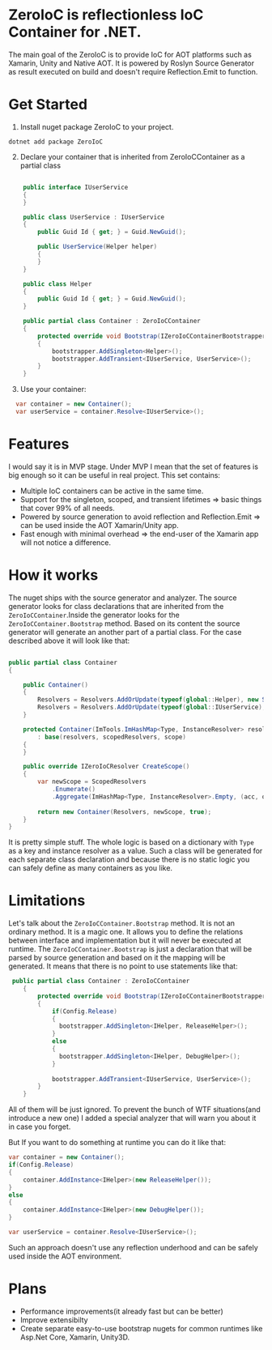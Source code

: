 # ZeroIoC is reflectionless IoC Container for .NET. 

The main goal of the ZeroIoC is to provide IoC for AOT platforms such as Xamarin, Unity and Native AOT. 
It is powered by Roslyn Source Generator as result executed on build and doesn't require Reflection.Emit to function.


# Get Started

1. Install nuget package ZeroIoC to your project.
```
dotnet add package ZeroIoC
```

2. Declare your container that is inherited from ZeroIoCContainer as a partial class
``` cs

    public interface IUserService
    {
    }

    public class UserService : IUserService
    {
        public Guid Id { get; } = Guid.NewGuid();

        public UserService(Helper helper)
        {
        }
    }

    public class Helper
    {
        public Guid Id { get; } = Guid.NewGuid();
    }

    public partial class Container : ZeroIoCContainer
    {
        protected override void Bootstrap(IZeroIoCContainerBootstrapper bootstrapper)
        {
            bootstrapper.AddSingleton<Helper>();
            bootstrapper.AddTransient<IUserService, UserService>();
        }
    }

```

3. Use your container:
``` cs 
  var container = new Container();
  var userService = container.Resolve<IUserService>();
```

# Features

I would say it is in MVP stage. Under MVP I mean that the set of features is big enough so it can be useful in real project.
This set contains:
- Multiple IoC containers can be active in the same time.
- Support for the singleton, scoped, and transient lifetimes => basic things that cover 99% of all needs.
- Powered by source generation to avoid reflection and Reflection.Emit => can be used inside the AOT Xamarin/Unity app.
- Fast enough with minimal overhead => the end-user of the Xamarin app will not notice a difference.

# How it works

The nuget ships with the source generator and analyzer. The source generator looks for class declarations that are inherited from the ``` ZeroIoCContainer ```.Inside the generator looks for the ``` ZeroIoCContainer.Bootstrap ``` method. Based on its content the source generator will generate an another part of a partial class. For the case described above it will look like that:

``` cs

public partial class Container
{

    public Container()
    {
        Resolvers = Resolvers.AddOrUpdate(typeof(global::Helper), new SingletonResolver(static resolver => new global::Helper()));
        Resolvers = Resolvers.AddOrUpdate(typeof(global::IUserService), new TransientResolver(static resolver => new global::UserService(resolver.Resolve<global::Helper>())));
    }

    protected Container(ImTools.ImHashMap<Type, InstanceResolver> resolvers, ImTools.ImHashMap<Type, InstanceResolver> scopedResolvers, bool scope = false)
        : base(resolvers, scopedResolvers, scope)
    {
    }

    public override IZeroIoCResolver CreateScope()
    {
        var newScope = ScopedResolvers
            .Enumerate()
            .Aggregate(ImHashMap<Type, InstanceResolver>.Empty, (acc, o) => acc.AddOrUpdate(o.Key, o.Value.Duplicate()));
        
        return new Container(Resolvers, newScope, true);
    }
}

```

It is pretty simple stuff. The whole logic is based on a dictionary with ``` Type ``` as a key and instance resolver as a value. Such a class will be generated for each separate class declaration and because there is no static logic you can safely define as many containers as you like.


# Limitations

Let's talk about the ``` ZeroIoCContainer.Bootstrap ``` method. It is not an ordinary method. It is a magic one.
It allows you to define the relations between interface and implementation but it will never be executed at runtime.
The ``` ZeroIoCContainer.Bootstrap ``` is just a declaration that will be parsed by source generation and based on it the mapping will be generated.
It means that there is no point to use statements like that:
``` cs
 public partial class Container : ZeroIoCContainer
    {
        protected override void Bootstrap(IZeroIoCContainerBootstrapper bootstrapper)
        {
            if(Config.Release)
            {
              bootstrapper.AddSingleton<IHelper, ReleaseHelper>();
            }
            else 
            {
              bootstrapper.AddSingleton<IHelper, DebugHelper>();
            }
            
            bootstrapper.AddTransient<IUserService, UserService>();
        }
    }
```
All of them will be just ignored. 
To prevent the bunch of WTF situations(and introduce a new one) I added a special analyzer that will warn you about it in case you forget.

But If you want to do something at runtime you can do it like that:
``` cs 
var container = new Container();
if(Config.Release)
{
    container.AddInstance<IHelper>(new ReleaseHelper());
}
else 
{
    container.AddInstance<IHelper>(new DebugHelper());
}

var userService = container.Resolve<IUserService>();
```
Such an approach doesn't use any reflection underhood and can be safely used inside the AOT environment.

# Plans
- Performance improvements(it already fast but can be better)
- Improve extensibilty
- Create separate easy-to-use bootstrap nugets for common runtimes like Asp.Net Core, Xamarin, Unity3D.
